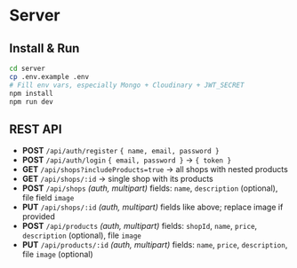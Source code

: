 # Server

## Install & Run
```bash
cd server
cp .env.example .env
# Fill env vars, especially Mongo + Cloudinary + JWT_SECRET
npm install
npm run dev
```

## REST API
- **POST** `/api/auth/register` `{ name, email, password }`
- **POST** `/api/auth/login` `{ email, password }` → `{ token }`
- **GET** `/api/shops?includeProducts=true` → all shops with nested products
- **GET** `/api/shops/:id` → single shop with its products
- **POST** `/api/shops` *(auth, multipart)* fields: `name`, `description` (optional), file field `image`
- **PUT** `/api/shops/:id` *(auth, multipart)* fields like above; replace image if provided
- **POST** `/api/products` *(auth, multipart)* fields: `shopId`, `name`, `price`, `description` (optional), file `image`
- **PUT** `/api/products/:id` *(auth, multipart)* fields: `name`, `price`, `description`, file `image` (optional)
